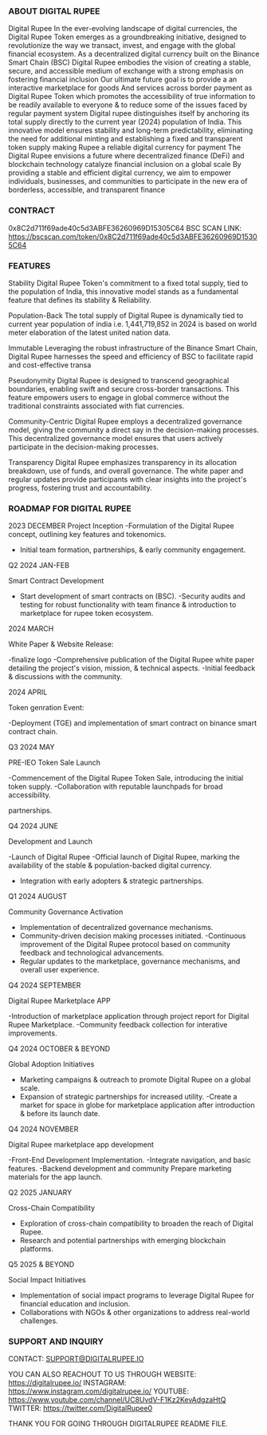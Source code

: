 ### ABOUT DIGITAL RUPEE
Digital Rupee In the ever-evolving landscape of digital currencies, 
the Digital Rupee Token emerges as a groundbreaking initiative, designed to revolutionize the way we transact, invest, and engage with the global financial ecosystem. 
As a decentralized digital currency built on the Binance Smart Chain (BSC) Digital Rupee embodies the vision of creating a stable, secure, 
and accessible medium of exchange with a strong emphasis on fostering financial inclusion
Our ultimate future goal is to provide a an interactive marketplace for goods And services across border payment
as Digital Rupee Token which promotes the accessibility of true information to be readily available to everyone & to reduce some of the issues faced by regular payment system
Digital rupee distinguishes itself by anchoring its total supply directly to the current year (2024) population of India. 
This innovative model ensures stability and long-term predictability, 
eliminating the need for additional minting and establishing a fixed and transparent token supply making Rupee a reliable digital currency for payment
The Digital Rupee envisions a future where decentralized finance (DeFi) and blockchain technology catalyze financial inclusion on a global scale By providing a stable and efficient digital currency, 
we aim to empower individuals, businesses, and communities to participate in the new era of borderless, accessible, and transparent finance

### CONTRACT
0x8C2d711f69ade40c5d3ABFE36260969D15305C64
BSC SCAN LINK: https://bscscan.com/token/0x8C2d711f69ade40c5d3ABFE36260969D15305C64

### FEATURES
Stability
Digital Rupee Token's commitment to a fixed total supply, tied to the population of India, this innovative model stands as a fundamental feature that defines its stability & Reliability.

Population-Back
The total supply of Digital Rupee is dynamically tied to current year population of india i.e. 1,441,719,852 in 2024 is based on world meter elaboration of the latest united nation data.

Immutable
Leveraging the robust infrastructure of the Binance Smart Chain, Digital Rupee harnesses the speed and efficiency of BSC to facilitate rapid and cost-effective transa

Pseudonymity
Digital Rupee is designed to transcend geographical boundaries, enabling swift and secure cross-border transactions. This feature empowers users to engage in global commerce without the traditional constraints associated with fiat currencies.

Community-Centric
Digital Rupee employs a decentralized governance model, giving the community a direct say in the decision-making processes. This decentralized governance model ensures that users actively participate in the decision-making processes.

Transparency
Digital Rupee emphasizes transparency in its allocation breakdown, use of funds, and overall governance. The white paper and regular updates provide participants with clear insights into the project's progress, fostering trust and accountability.


### ROADMAP FOR DIGITAL RUPEE
2023 DECEMBER
Project Inception
-Formulation of the Digital Rupee concept, outlining key features and tokenomics.
- Initial team formation, partnerships, & early community engagement.

Q2
2024 JAN-FEB

Smart Contract Development

- Start development of smart contracts on  (BSC).
-Security audits and testing for robust functionality with team finance & introduction to marketplace for rupee token ecosystem.

2024 MARCH

White Paper & Website Release:

-finalize logo
-Comprehensive publication of the Digital Rupee white paper detailing the project's vision, mission, & technical aspects.
-Initial feedback & discussions with the community.

2024 APRIL

Token genration Event:

-Deployment (TGE) and implementation of smart contract on binance smart contract chain.

Q3
2024 MAY

PRE-IEO Token Sale Launch

-Commencement of the Digital Rupee Token Sale, introducing the initial token supply.
-Collaboration with reputable launchpads for broad accessibility.

partnerships.

Q4
2024 JUNE

Development and Launch

-Launch of Digital Rupee
-Official launch of Digital Rupee, marking the availability of the stable & population-backed digital currency.
- Integration with early adopters & strategic partnerships.

Q1
2024 AUGUST

Community Governance Activation

- Implementation of decentralized governance mechanisms.
- Community-driven decision making processes initiated.
-Continuous improvement of the Digital Rupee protocol based on community feedback and technological advancements.
- Regular updates to the marketplace, governance mechanisms, and overall user experience.

Q4
2024 SEPTEMBER

Digital Rupee Marketplace APP

-Introduction of marketplace application through project report for Digital Rupee Marketplace.
-Community feedback collection for interative improvements.

Q4
2024 OCTOBER & BEYOND

Global Adoption Initiatives

- Marketing campaigns & outreach to promote Digital Rupee on a global scale.
- Expansion of strategic partnerships for increased utility.
-Create a market for space in globe for marketplace application after introduction & before its launch date.

Q4
2024 NOVEMBER

Digital Rupee marketplace app development

-Front-End Development Implementation.
-Integrate navigation, and basic features.
-Backend development and community Prepare marketing materials for the app launch.

Q2
2025 JANUARY

Cross-Chain Compatibility

- Exploration of cross-chain compatibility to broaden the reach of Digital Rupee.
- Research and potential partnerships with emerging blockchain platforms.

Q5
2025 & BEYOND

Social Impact Initiatives

- Implementation of social impact programs to leverage Digital Rupee for financial education and inclusion.
- Collaborations with NGOs & other organizations to address real-world challenges.

 ### SUPPORT AND INQUIRY
CONTACT: SUPPORT@DIGITALRUPEE.IO

YOU CAN ALSO REACHOUT TO US THROUGH
WEBSITE: https://digitalrupee.io/
INSTAGRAM: https://www.instagram.com/digitalrupee.io/
YOUTUBE: https://www.youtube.com/channel/UC8UvdV-F1Kz2KevAdgzaHtQ
TWITTER: https://twitter.com/DigitalRupee0

THANK YOU FOR GOING THROUGH DIGITALRUPEE README FILE.










<!--
**Digitalrupee/DigitalRupee** is a ✨ _special_ ✨ repository because its `README.md` (this file) appears on your GitHub profile.
##ABOUT DIGITAL RUPEE###

 
- 🔭 I’m currently working on ...
- 🌱 I’m currently learning ...
- 👯 I’m looking to collaborate on ...
- 🤔 I’m looking for help with ...
- 💬 Ask me about ...
- 📫 How to reach me: ...
- 😄 Pronouns: ...
- ⚡ Fun fact: ...
-->
